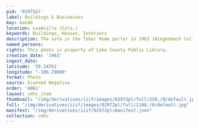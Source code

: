 ```yaml
---
pid: '02972pl'
label: Buildings & Businesses
key: bandb
location: Leadville (Colo.)
keywords: Buildings, Houses, Interiors
description: The sofa in the Tabor Home parlor in 1963 (Wingenbach Collection)
named_persons: 
rights: This photo is property of Lake County Public Library.
creation_date: '1963'
ingest_date: 
latitude: '39.24761'
longitude: "-106.29089"
format: Photo
source: Scanned Negative
order: '4961'
layout: cmhc_item
thumbnail: "/img/derivatives/iiif/images/02972pl/full/250,/0/default.jpg"
full: "/img/derivatives/iiif/images/02972pl/full/1140,/0/default.jpg"
manifest: "/img/derivatives/iiif/02972pl/manifest.json"
collection: cmhc
---
```

